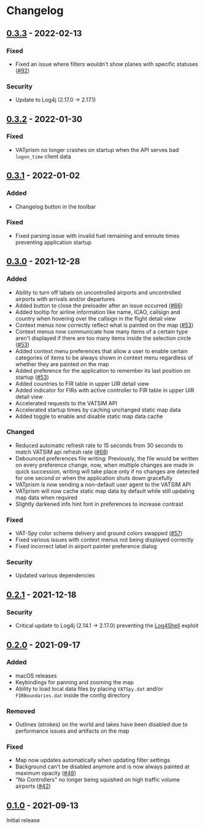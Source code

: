 # Changelog

## [0.3.3](https://github.com/marvk/vatprism/compare/v0.3.2...v0.3.3) - 2022-02-13

### Fixed

- Fixed an issue where filters wouldn't show planes with specific statuses ([#92](https://github.com/marvk/vatprism/issues/92))

### Security

- Update to Log4j (2.17.0 -> 2.17.1)

## [0.3.2](https://github.com/marvk/vatprism/compare/v0.3.1...v0.3.2) - 2022-01-30

### Fixed

- VATprism no longer crashes on startup when the API serves bad `logon_time` client data

## [0.3.1](https://github.com/marvk/vatprism/compare/v0.3.0...v0.3.1) - 2022-01-02

### Added

- Changelog button in the toolbar

### Fixed

- Fixed parsing issue with invalid fuel remaining and enroute times preventing application startup

## [0.3.0](https://github.com/marvk/vatprism/compare/v0.2.0...v0.3.0) - 2021-12-28

### Added

- Ability to turn off labels on uncontrolled airports and uncontrolled airports with arrivals and/or departures
- Added button to close the preloader after an issue occurred ([#66](https://github.com/marvk/vatprism/issues/66))
- Added tooltip for airline information like name, ICAO, callsign and country when hovering over the callsign in the flight detail view
- Context menus now correctly reflect what is painted on the map ([#53](https://github.com/marvk/vatprism/issues/53))
- Context menus now communicate how many items of a certain type aren't displayed if there are too many items inside the
  selection circle ([#53](https://github.com/marvk/vatprism/issues/53))
- Added context menu preferences that allow a user to enable certain categories of items to be always shown in context
  menu regardless of whether they are painted on the map
- Added preference for the application to remember its last position on
  startup ([#53](https://github.com/marvk/vatprism/issues/55))
- Added countries to FIR table in upper UIR detail view
- Added indicator for FIRs with active controller to FIR table in upper UIR detail view
- Accelerated requests to the VATSIM API
- Accelerated startup times by caching unchanged static map data
- Added toggle to enable and disable static map data cache

### Changed

- Reduced automatic refresh rate to 15 seconds from 30 seconds to match VATSIM api refresh
  rate ([#68](https://github.com/marvk/vatprism/issues/68))
- Debounced preferences file writing: Previously, the file would be written on every preference change, now, when
  multiple changes are made in quick succession, writing will take place only if no changes are detected for one second
  or when the application shuts down gracefully
- VATprism is now sending a non-default user agent to the VATSIM API
- VATprism will now cache static map data by default while still updating map data when required
- Slightly darkened info hint font in preferences to increase contrast

### Fixed

- VAT-Spy color scheme delivery and ground colors swapped ([#57](https://github.com/marvk/vatprism/issues/57))
- Fixed various issues with context menus not being displayed correctly
- Fixed incorrect label in airport painter preference dialog

### Security

- Updated various dependencies

## [0.2.1](https://github.com/marvk/vatprism/compare/v0.2.0...v0.2.1) - 2021-12-18

### Security

- Critical update to Log4j (2.14.1 -> 2.17.0) preventing the [Log4Shell](https://en.wikipedia.org/wiki/Log4Shell) exploit 

## [0.2.0](https://github.com/marvk/vatprism/compare/v0.1.0...v0.2.0) - 2021-09-17

### Added

- macOS releases
- Keybindings for panning and zooming the map
- Ability to load local data files by placing `VATSpy.dat` and/or `FIRBoundaries.dat` inside the config directory

### Removed

- Outlines (strokes) on the world and lakes have been disabled due to performance issues and artifacts on the map

### Fixed

- Map now updates automatically when updating filter settings
- Background can't be disabled anymore and is now always painted at maximum
  opacity ([#48](https://github.com/marvk/vatprism/issues/48))
- "No Controllers" no longer being squished on high traffic volume
  airports ([#42](https://github.com/marvk/vatprism/issues/42))

## [0.1.0](https://github.com/marvk/vatprism/releases/tag/v0.1.0) - 2021-09-13

Initial release
